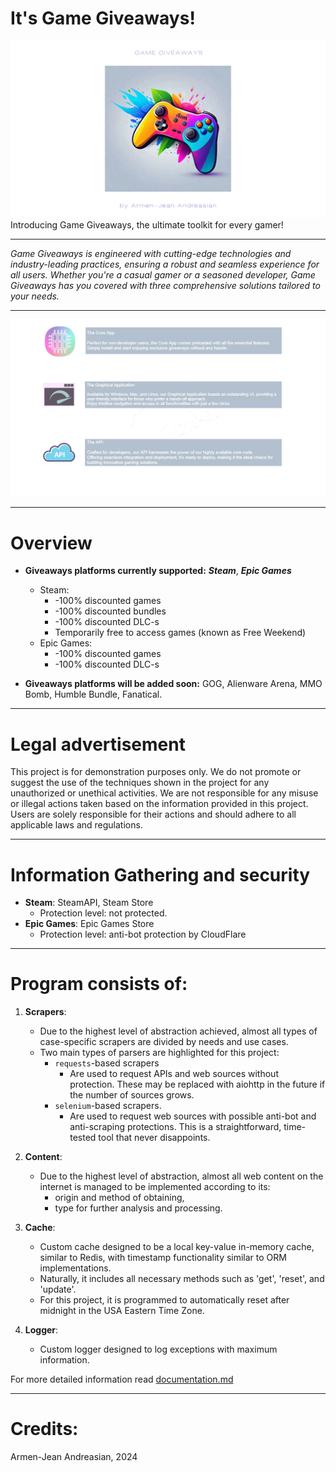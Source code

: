 # It's Game Giveaways!
![cover.png](github%2Fimages%2Fcover.png)
Introducing Game Giveaways, the ultimate toolkit for every gamer!

---
_Game Giveaways is engineered with cutting-edge technologies and industry-leading practices, ensuring a robust and seamless experience for all users. Whether you're a casual gamer or a seasoned developer, Game Giveaways has you covered with three comprehensive solutions tailored to your needs._


---

![info_3.jpg](github%2Fimages%2Finfo_3.jpg)

---
# Overview

- **Giveaways platforms currently supported:** **_Steam_**, **_Epic Games_**
  - Steam:
    - -100% discounted games
    - -100% discounted bundles
    - -100% discounted DLC-s
    - Temporarily free to access games (known as Free Weekend)
  - Epic Games:
    - -100% discounted games
    - -100% discounted DLC-s
    
- **Giveaways platforms will be added soon:** GOG, Alienware Arena, MMO Bomb, Humble Bundle, Fanatical.

---
# Legal advertisement

This project is for demonstration purposes only. 
We do not promote or suggest the use of the techniques shown in the project for any unauthorized or unethical activities. 
We are not responsible for any misuse or illegal actions taken based on the information provided in this project. 
Users are solely responsible for their actions and should adhere to all applicable laws and regulations.

---
# Information Gathering and security

- **Steam**: SteamAPI, Steam Store
  - Protection level: not protected.
- **Epic Games**: Epic Games Store
  - Protection level: anti-bot protection by CloudFlare
 
---

# Program consists of:

1. **Scrapers**:
    - Due to the highest level of abstraction achieved, almost all types of case-specific scrapers are divided by needs and use cases.
    - Two main types of parsers are highlighted for this project:
        - `requests`-based scrapers
          - Are used to request APIs and web sources without protection. These may be replaced with aiohttp in the future if the number of sources grows.
        - `selenium`-based scrapers.
          - Are used to request web sources with possible anti-bot and anti-scraping protections. This is a straightforward, time-tested tool that never disappoints.

2. **Content**:
    - Due to the highest level of abstraction, almost all web content on the internet is managed to be implemented according to its:
        - origin and method of obtaining,
        - type for further analysis and processing.

3. **Cache**:
    - Custom cache designed to be a local key-value in-memory cache, similar to Redis, with timestamp functionality similar to ORM implementations.
    - Naturally, it includes all necessary methods such as 'get', 'reset', and 'update'.
    - For this project, it is programmed to automatically reset after midnight in the USA Eastern Time Zone.

4. **Logger**:
    - Custom logger designed to log exceptions with maximum information.

For more detailed information read [documentation.md](docs/documentation.md)

---
# Credits:

Armen-Jean Andreasian, 2024